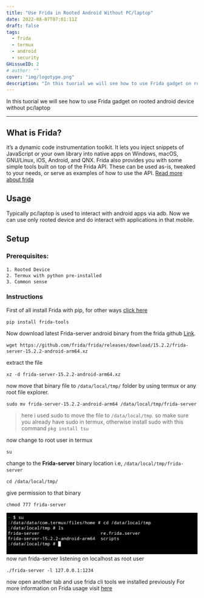 ```yaml
---
title: "Use Frida in Rooted Android Without PC/laptop"
date: 2022-08-07T07:01:11Z
draft: false
tags:
  - frida
  - termux
  - android
  - security
GHissueID: 2
# author: ""
cover: "img/logotype.png"
description: "In this tuorial we will see how to use Frida gadget on rooted android device without pc/laptop"
---
```



In this tuorial we will see how to use Frida gadget on rooted android device without pc/laptop

___
## What is Frida?

it’s a dynamic code instrumentation toolkit. It lets you inject snippets of JavaScript or your own library into native apps on Windows, macOS, GNU/Linux, iOS, Android, and QNX. Frida also provides you with some simple tools built on top of the Frida API. These can be used as-is, tweaked to your needs, or serve as examples of how to use the API. [Read more about frida](https://frida.re/docs/home/)

## Usage
Typically pc/laptop is used to interact with android apps via adb. Now we can use only rooted device and do interact with applications in that mobile.

## Setup

### Prerequisites: 
    1. Rooted Device
    2. Termux with python pre-installed
    3. Common sense

### Instructions 
First of all install Frida with pip, for other ways [click here](https://github.com/frida/frida/#two-ways-to-install)
```
pip install frida-tools
```
Now download latest Frida-server android binary from the frida github [Link](https://github.com/frida/frida/releases/).
```
wget https://github.com/frida/frida/releases/download/15.2.2/frida-server-15.2.2-android-arm64.xz
```
extract the file
```
xz -d frida-server-15.2.2-android-arm64.xz
```
now move that binary file to `/data/local/tmp/` folder by using termux or any root file explorer.
```
sudo mv frida-server-15.2.2-android-arm64 /data/local/tmp/frida-server
```
> here i used sudo to move the file to `/data/local/tmp`.
> so make sure you already have sudo in termux, otherwise install sudo with this command
> `pkg install tsu`

now change to root user in termux 
```
su
```
change to the **Frida-server** binary location i.e, `/data/local/tmp/frida-server`
```
cd /data/local/tmp/
```
give permission to that binary
```
chmod 777 frida-server
```
![image](images/root-su-data-local.png)
now run frida-server listening on localhost as root user 
```
./frida-server -l 127.0.0.1:1234
```
now open another tab and use frida cli tools we installed previously
For more information on Frida usage visit [here](https://frida.re/docs/quickstart/)

